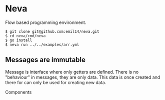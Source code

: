 # Neva

Flow based programming environment.

```shell
$ git clone git@github.com:emil14/neva.git
$ cd neva/cmd/neva
$ go install
$ neva run ../../examples/arr.yml
```

## Messages are immutable

Message is interface where only getters are defined.
There is no "behaviour" in messages, they are only data.
This data is once created and there for can only be used for creating new data.

Components 